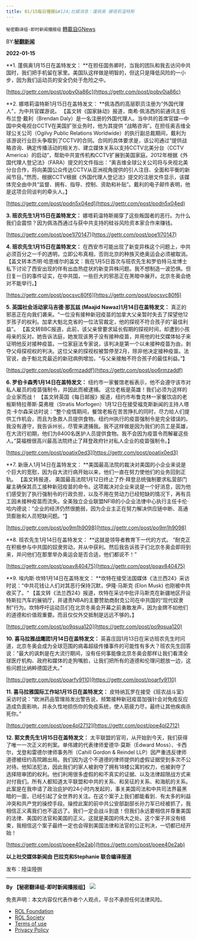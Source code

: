 ```yaml
---
title: 01/15每日播报&#124;社媒消息：蓬佩奥 娜塔莉温特斯
---
```

`秘密翻译组-即时新闻播报组` [轉載自GNews](https://gnews.org/zh-hans/1863120/)

BY:**[秘翻新闻](https://gtv.org/broadcast/watch/61e28c17a6dfdd603154acfc)**

**2022-01-15**

**1. 蓬佩奥1月15日在盖特发文： **在担任国务卿时，当我的团队和我去访问中共国时，我们把手机留在家里。美国队这样做是明智的，但这只是降低风险的一小步，因为我们运动员的安全仍处于危险之中。

[https://gettr.com/post/pobv0ja86c](https://gettr.com/post/pobv0ja86c)

**2. 娜塔莉温特斯1月15日在盖特发文： **佩洛西的高层职员注册为“外国代理人”，为中共官媒游说。 【盖文转《国家脉动》报道，南希·佩洛西的前通讯主任布兰登·戴利（Brendan Daly）是一名注册的外国代理人。当中共的首席官媒—中国中央电视台CCTV在美国扩张业务时，他为其提供 “战略咨询”。在担任奥吉维全球公关公司（Ogilvy Public Relations Worldwide）的执行副总裁期间，戴利为该游说行业巨头争取到了CCTV的合同。合同的具体要求是，该公司通过“提供战略咨询、确定传播活动的相关方、建立媒体关系以支持CCTV北美分台（CCTV America）的启动”，帮助中共宣传机构CCTV扩展到美国家庭。2012年根据《外国代理人登记法》（FARA）提交的文件指出：“奥吉维全球公关公司将与央视北美分台合作，将向美国公众传达CCTV从亚洲视角提供的引人注目、全面和平衡的新闻节目。”然而，根据CCTV根据《外国代理人登记法》提交的注册文件显示，该媒体完全由中共“监督、拥有、指导、控制、资助和补贴”。戴利的电子邮件表明，他是这项合同谈判的牵头人。】

[https://gettr.com/post/podn5x04ed](https://gettr.com/post/podn5x04ed)

**3. 班农先生1月15日在盖特发文：** 娜塔莉温特斯揭穿了这些叛国者的恶行。为什么我们会震惊？因为佩洛西通过与获中共支持的硅谷风险资本家合作来赚钱。

[https://gettr.com/post/poe1l70147](https://gettr.com/post/poe1l70147)

**4. 班农先生1月15日在盖特发文：** 在西安市可能出现了新变异株这个问题上，中共必须百分之一千的透明，立即公布真相，否则北京的种族灭绝奥运会必须被取消。 【盖文转本杰明·哈恩维尔的盖文：我在1月5日首次与班农先生和罗伯特马龙博士私下讨论了西安出现的伴有出血热症状的新变异株问题。我不想制造一波恐惧。但日复一日的事件证实，在中共国，一些巨大的邪恶正在黑暗中展开。北京冬奥会绝对不能举行。】

[https://gettr.com/post/pocsvc80f6](https://gettr.com/post/pocsvc80f6)

**5. 英国社会活动家马吉德·那瓦兹 (Maajid Nawaz)1月14日在盖特发文：** 真正的邪恶正在向我们袭来。“一位没有接种新冠疫苗的加拿大父亲暂时失去了探望他12岁孩子的权利。加拿大魁北克省的一位法官裁定，他的探视不符合孩子的“最佳利益”。 【盖文转BBC报道，此前，该父亲曾要求延长假期的探视时间，却遭到小孩母亲的反对。她告诉法庭，她发现该男子没有接种疫苗，并用他的社交媒体帖子来证明他反对接种疫苗。一位家庭法专家说，该判决是第一个以未接种疫苗为由，剥夺父母探视权的判决。这位父亲的探视权被暂停至2月，除非他决定接种疫苗。法官说，由于魁北克最近的新冠病例增加，“与父亲接触不符合孩子的最佳利益。”】

[https://gettr.com/post/po6rmzaddf](https://gettr.com/post/po6rmzaddf)

**6. 罗伯卡森秀1月14日在盖特发文：** 纽约市一家餐馆老板表示，他不会遵守该市对私人雇员的疫苗强制令，并因此而被逮捕。 这位老板是英雄！我们必须为这样的企业家而战！ 【盖文转英国《每日邮报》报道，纽约市布鲁克林一家餐饮店的老板斯特拉蒂斯·莫弗根（Stratis Morfogen）1月12日在接受福克斯新闻的主持人塔克·卡尔森采访时说：“整个疫情期间，餐馆老板在苦苦挣扎的同时，尽力给人们提供工作机会，而且为急救人员提供食物。纽约州执行的疫苗强制令是完全错误的。我没有遵守，我告诉州长，尽管来逮捕我。我不这样做是因为我们的员工是英雄，在大流行初期，他们为8400名医护人员提供食物。我不会因为疫苗令而解雇这些人。”莫福根很高兴最高法院终止了拜登政府针对私人企业的疫苗强制令。】

[https://gettr.com/post/poatix0ed3](https://gettr.com/post/poatix0ed3)

**7. 新唐人1月14日在盖特发文： **美国最高法院的裁决对美国的小企业来说是个巨大的宽慰，因为自大流行病开始以来，他们一直在努力使他们的业务回到正轨。 【盖文转报道， 美国最高法院1月12日终止了乔·拜登总统强制要求私营部门雇主确保其员工接种新冠疫苗的命令。这项裁决对企业来说是一个好消息，因为他们感受到了执行强制令的行政负担，以及不用在劳动力已经短缺的情况下，再有员工因未接种疫苗而流失。全美独立企业联盟NFIB的小企业法律中心执行主任卡伦·哈内德说：“企业的经济仍然很脆弱，因为企业主正在努力解决供应链中断、高通货膨胀和人员短缺问题。“】

[https://gettr.com/post/po9m1h9098](https://gettr.com/post/po9m1h9098)

**8. 班农先生1月14日在盖特发文： **这就是领导者教育下一代的方式。 “耐克正在积极参与中共国的奴隶劳动，并从中获利。然后我告诉孩子们北京冬奥会即将到来，并问他们在那里举办奥运会是否合适，他们都说不！”

[https://gettr.com/post/poav840475](https://gettr.com/post/poav840475)

**9. 埃内斯·坎特1月14日在盖特发文： **坎特在接受法国媒体《法兰西24》采访时说：“中共花钱让人们对其恶行保持沉默，伊隆·马斯克 (Elon Musk) 也刚被中共收买了。“ 【盖文转《法兰西24》报道，坎特在采访中批评马斯克在新疆地区开设特斯拉汽车的展销厅，并谴责NBA的主要赞助商耐克公司在中共国的“现代奴隶制”行为。坎特呼吁运动员们在北京冬奥会开幕之前勇敢发声，因为金牌不如他们的道德和价值观重要。而且仅仅外交抵制是远远不够的。】

[https://gettr.com/post/po9qsua120](https://gettr.com/post/po9qsua120)

**10. 喜马拉雅战鹰团1月14日在盖特发文：** 英喜庄园1月13日在采访班农先生时问道，北京冬奥会成为全球范围的病毒超级传播事件的可能性有多大？班农先生回答说：“最大的讽刺是在大流行期间，没有任何事能像北京冬奥会那样让我们看清全球医疗机构、政府和媒体的走狗嘴脸，让我们把所有的道德和伦理问题放一边，这些问题比纳粹德国还大。”

[https://gettr.com/post/poarfy9110](https://gettr.com/post/poarfy9110)

**11. 喜马拉雅国际工作站1月15日在盖特发文：** 皮特纳瓦罗在接受《班农战斗室》采访时说：“欧洲药品管理局发出警告说，频繁接种新冠疫苗加强针会对免疫反应造成负面影响，并永久性地损伤你的免疫系统，使人筋疲力尽，最终让其他疾病杀死你。”

[https://gettr.com/post/poe4pl2712](https://gettr.com/post/poe4pl2712)

**12. 郭文贵先生1月15日在盖特发文：** 太平联盟的官司，从开始到今天，我们获得了唯一一次正义的判案。单伟建的代表律师爱德华·莫斯（Edward Moss）、卡西尔，戈登和雷德尔律师事务所（Cahill Gordon & Reindel LLP）因严重违反律师道德被纽约高院踢出局。我们因为这个不道德的律师提供的虚假证据受到多次不公对待。他知法犯法，因此我们的家人被剥夺了拥有18楼公寓的权力，也被剥夺了选择陪审团的权利。他们利用很多虚假的和不真实的证据、以及法律超限战方式来对付我们。所有人都知道太平联盟和中共的关系、和吴征的关系、和海航的关系。此案是在我申请了政治庇护的24小时内发起的，事关美国司法和中共司法界最黑暗的一面，已经引起了全世界的关注。在这个案子上我们都能看到．有太多的利益冲突和共产党的操控手段。操控此案的前中共公安部副部长孙力军已经被抓了，我相信正义离我们也不遥远了。我们一定会战斗到底！但我们永远要相信并尊重美国的法律、美国的法官和美国的正义。这就是美国的伟大之处。这个案子并没有结束，我相信这个案子最终一定也会得到美国法律和法官的公正判决，一切都已经开始！

[https://gettr.com/post/poee40e2ab](https://gettr.com/post/poee40e2ab)

**以上社交媒体新闻由 巴拉克和Stephanie 联合编译报道**

发布：陸柒陸捌

* * *

**By 【秘密翻译组-即时新闻播报组】**
![](https://assets.gnews.org/wp-content/uploads/2022/01/截圖-2021-12-28-00.48.35.png)
 

免责声明：本文内容仅代表作者个人观点，平台不承担任何法律风险。

- [ROL Foundation](https://rolfoundation.org/)
- [ROL Society](https://rolsociety.org/)
- [Terms of use](https://gnews.org/terms-of-use-3/)
- [Privacy Policy](https://gnews.org/privacy-policy/)
